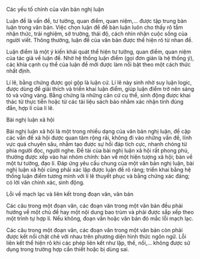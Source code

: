 Các yếu tố chính của văn bản nghị luận

Luận đề là vấn đề, tư tưởng, quan điểm, quan niệm,... được tập trung bàn luận trong văn bản. Việc chọn luận đề để bàn luận luôn cho thấy rõ tầm nhận thức, trải nghiệm, sở trường, thái độ, cách nhìn nhận cuộc sống của người viết. Thông thường, luận đề của văn bản được thể hiện rõ từ nhan đề.

Luận điểm là một ý kiến khái quát thể hiện tư tưởng, quan điểm, quan niệm của tác giả về luận đề. Nhờ hệ thống luận điểm (gọi đơn giản là hệ thống ý), các khía cạnh cụ thể của luận đề mới được làm nổi bật theo một cách thức nhất định.

Lí lẽ, bằng chứng được gọi gộp là luận cứ. Lí lẽ này sinh nhờ suy luận logic, được dùng để giải thích và triển khai luận điểm, giúp luận điểm trở nên sáng tỏ và vững vàng. Bằng chứng là những cân cứ cụ thể, sinh động được khai thác từ thực tiễn hoặc từ các tài liệu sách báo nhằm xác nhận tính đúng đắn, hợp lí của lí lẽ.

Bài nghị luận xã hội

Bài nghị luận xã hội là một trong nhiều dạng của văn bản nghị luận, đề cập các vấn đề xã hội được quan tâm rộng rãi, không đi vào những vấn đề, lĩnh vực quá chuyên sâu, nhằm tạo được sự hồi đáp tích cực, nhanh chóng từ phía người đọc, người nghe. Đề tài của bài nghị luận xã hội rất phong phú, thường được xếp vào hai nhóm chính: bàn về một hiện tượng xã hội; bàn về một tư tưởng, đạo lí. Đáp ứng yêu cầu chung của một văn bản nghị luận, bài nghị luận xã hội cũng phải xác lập được luận đề rõ ràng; triển khai bằng hệ thống luận điểm tương minh với lí lẽ thuyết phục và bằng chứng xác đáng; có lời văn chính xác, sinh động.

Lỗi về mạch lạc và liên kết trong đoạn văn, văn bản

Các câu trong một đoạn văn, các đoạn văn trong một văn bản đều phải hướng về một chủ đề hay một nội dung bao trùm và phải được sắp xếp theo một trình tự hợp lí. Nếu không, đoạn văn hoặc văn bản đó mắc lỗi mạch lạc.

Các câu trong một đoạn văn, các đoạn văn trong một văn bản còn phải được kết nối chặt chẽ với nhau trên phương diện hình thức ngôn ngữ. Lỗi liên kết thể hiện rõ khi các phép liên kết như lặp, thế, nối,... không được sử dụng trong trường hợp cần thiết hoặc bị dùng sai.